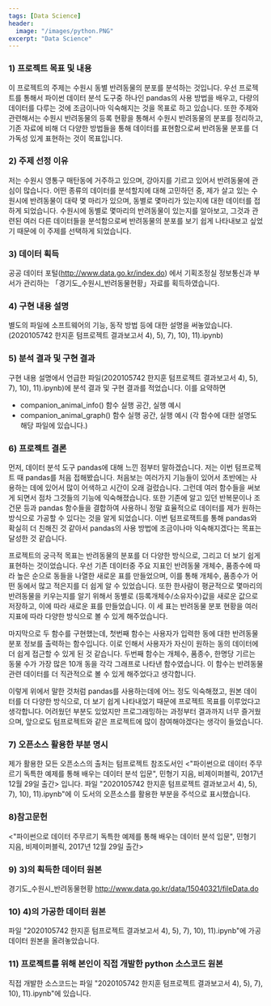```yaml
---
tags: [Data Science]
header:
  image: "/images/python.PNG"
excerpt: "Data Science"
---
```


### 1) 프로젝트 목표 및 내용

이 프로젝트의 주제는 수원시 동별 반려동물의 분포를 분석하는 것입니다. 우선 프로젝트를 통해서 파이썬 데이터 분석 도구중 하나인 pandas의 사용 방법을 배우고, 다량의 데이터를 다루는 것에 조금이나마 익숙해지는 것을 목표로 하고 있습니다. 또한 주제와 관련해서는 수원시 반려동물의 등록 현황을 통해서 수원시 반려동물의 분포를 정리하고, 기존 자료에 비해 더 다양한 방법들을 통해 데이터를 표현함으로써 반려동물 분포를 더 가독성 있게 표현하는 것이 목표입니다.

### 2) 주제 선정 이유

저는 수원시 영통구 매탄동에 거주하고 있으며, 강아지를 기르고 있어서 반려동물에 관심이 많습니다. 어떤 종류의 데이터를 분석할지에 대해 고민하던 중, 제가 살고 있는 수원시에 반려동물이 대략 몇 마리가 있으며, 동별로 몇마리가 있는지에 대한 데이터를 접하게 되었습니다. 수원시에 동별로 몇마리의 반려동물이 있는지를 알아보고, 그것과 관련된 여러 다른 데이터들을 분석함으로써 반려동물의 분포를 보기 쉽게 나타내보고 싶었기 때문에 이 주제를 선택하게 되었습니다.

### 3) 데이터 획득

공공 데이터 포털(http://www.data.go.kr/index.do) 에서 기획조정실 정보통신과 부서가 관리하는 「경기도_수원시_반려동물현황」자료를 획득하였습니다.

### 4) 구현 내용 설명

별도의 파일에 소프트웨어의 기능, 동작 방법 등에 대한 설명을 써놓았습니다.                            
(2020105742 한지훈 텀프로젝트 결과보고서 4), 5), 7), 10), 11).ipynb)

### 5) 분석 결과 및 구현 결과

구현 내용 설명에서 언급한 파일(2020105742 한지훈 텀프로젝트 결과보고서 4), 5), 7), 10), 11).ipynb)에 분석 결과 및 구현 결과를 적었습니다. 이를 요약하면

- companion_animal_info() 함수 실행 공간, 실행 예시
- companion_animal_graph() 함수 실행 공간, 실행 예시
(각 함수에 대한 설명도 해당 파일에 있습니다.)

### 6) 프로젝트 결론

  먼저, 데이터 분석 도구 pandas에 대해 느낀 점부터 말하겠습니다. 저는 이번 텀프로젝트 때 pandas를 처음 접해봤습니다. 처음보는 여러가지 기능들이 있어서 초반에는 사용하는 데에 있어서 많이 어색하고 시간이 오래 걸렸습니다. 그런데 여러 함수들을 써보게 되면서 점차 그것들의 기능에 익숙해졌습니다. 또한 기존에 알고 있던 반복문이나 조건문 등과 pandas 함수들을 결합하여 사용하니 정말 효율적으로 데이터를 제가 원하는 방식으로 가공할 수 있다는 것을 알게 되었습니다. 이번 텀프로잭트를 통해 pandas와 확실히 더 친해진 것 같아서 pandas의 사용 방법에 조금이나마 익숙해지겠다는 목표는 달성한 것 같습니다.

  프로젝트의 궁극적 목표는 반려동물의 분포를 더 다양한 방식으로, 그리고 더 보기 쉽게 표현하는 것이었습니다. 우선 기존 데이터중 주요 지표인 반려동물 개체수, 품종수에 따라 높은 순으로 동들을 나열한 새로운 표를 만들었으며, 이를 통해 개체수, 품종수가 어떤 동에서 많고 적은지를 더 쉽게 알 수 있었습니다. 또한 한사람이 평균적으로 몇마리의 반려동물을 키우는지를 알기 위해서 동별로 (등록개체수/소유자수)값을 새로운 값으로 저장하고, 이에 따라 새로운 표를 만들었습니다. 이 세 표는 반려동물 분포 현황을 여러 지표에 따라 다양한 방식으로 볼 수 있게 해주었습니다.
  
  마지막으로 두 함수를 구현했는데, 첫번째 함수는 사용자가 입력한 동에 대한 반려동물 분포 정보를 출력하는 함수입니다. 이로 인해서 사용자가 자신이 원하는 동의 데이터에 더 쉽게 접근할 수 있게 된 것 같습니다. 두번째 함수는 개체수, 품종수, 한명당 기르는 동물 수가 가장 많은 10개 동을 각각 그래프로 나타낸 함수였습니다. 이 함수는 반려동물 관련 데이터를 더 직관적으로 볼 수 있게 해주었다고 생각합니다.
  
  이렇게 위에서 말한 것처럼 pandas를 사용하는데에 어느 정도 익숙해졌고, 원본 데이터를 더 다양한 방식으로, 더 보기 쉽게 나타내었기 때문에 프로젝트 목표를 이루었다고 생각합니다. 어려웠던 부분도 있었지만 프로그래밍하는 과정부터 결과까지 너무 즐거웠으며, 앞으로도 텀프로젝트와 같은 프로젝트에 많이 참여해야겠다는 생각이 들었습니다.

### 7) 오픈소스 활용한 부분 명시

제가 활용한 모든 오픈소스의 출처는 텀프로젝트 참조도서인 <"파이썬으로 데이터 주무르기 독특한 예제를 통해 배우는 데이터 분석 입문", 민형기 지음, 비제이퍼블릭, 2017년 12월 29일 출간> 입니다. 파일 "2020105742 한지훈 텀프로젝트 결과보고서 4), 5), 7), 10), 11).ipynb"에 이 도서의 오픈소스를 활용한 부분을  주석으로 표시했습니다.

### 8)참고문헌

<"파이썬으로 데이터 주무르기 독특한 예제를 통해 배우는 데이터 분석 입문", 민형기 지음, 비제이퍼블릭, 2017년 12월 29일 출간>

### 9) 3)의 획득한 데이터 원본

경기도_수원시_반려동물현황
http://www.data.go.kr/data/15040321/fileData.do

### 10) 4)의 가공한 데이터 원본

파일 "2020105742 한지훈 텀프로젝트 결과보고서 4), 5), 7), 10), 11).ipynb"에 가공 데이터 원본을 올려놓았습니다.

### 11) 프로젝트를 위해 본인이 직접 개발한 python 소스코드 원본

직접 개발한 소스코드는 파일 "2020105742 한지훈 텀프로젝트 결과보고서 4), 5), 7), 10), 11).ipynb"에 있습니다.
